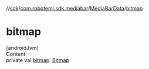 //[sdk](../../../index.md)/[com.robotemi.sdk.mediabar](../index.md)/[MediaBarData](index.md)/[bitmap](bitmap.md)



# bitmap  
[androidJvm]  
Content  
private val [bitmap](bitmap.md): [Bitmap](https://developer.android.com/reference/kotlin/android/graphics/Bitmap.html)  




